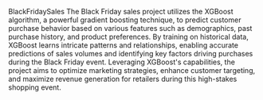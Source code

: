 BlackFridaySales
The Black Friday sales project utilizes the XGBoost algorithm, a powerful gradient boosting technique, to predict customer purchase behavior based on various features such as demographics, past purchase history, and product preferences. By training on historical data, XGBoost learns intricate patterns and relationships, enabling accurate predictions of sales volumes and identifying key factors driving purchases during the Black Friday event. Leveraging XGBoost's capabilities, the project aims to optimize marketing strategies, enhance customer targeting, and maximize revenue generation for retailers during this high-stakes shopping event.
